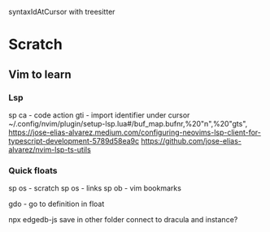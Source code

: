 
syntaxIdAtCursor with treesitter

# Scratch




## Vim to learn

### Lsp
sp ca - code action
gti   - import identifier under cursor
~/.config/nvim/plugin/setup-lsp.lua#/buf_map.bufnr,%20"n",%20"gts",
https://jose-elias-alvarez.medium.com/configuring-neovims-lsp-client-for-typescript-development-5789d58ea9c
https://github.com/jose-elias-alvarez/nvim-lsp-ts-utils

### Quick floats
sp os - scratch
sp os - links
sp ob - vim bookmarks

gdo - go to definition in float

npx edgedb-js
save in other folder
connect to dracula and instance?








